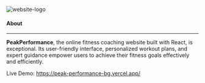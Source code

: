 ![website-logo](/website-logo.png)

#### About
___

__PeakPerformance__, the online fitness coaching website built with React, is exceptional. Its user-friendly interface, personalized workout plans, and expert guidance empower users to achieve their fitness goals effectively and efficiently.

Live Demo: https://peak-performance-bg.vercel.app/
